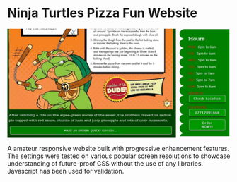 # Ninja Turtles Pizza Fun Website
![Screenshot](SiteScreenshot.jpg)

A amateur responsive website built with progressive enhancement features. The settings were tested on various popular screen resolutions to showcase understanding of future-proof CSS without the use of any libraries. Javascript has been used for validation.
